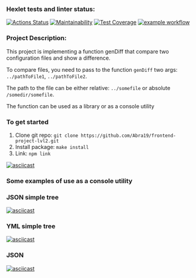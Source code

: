 ### Hexlet tests and linter status:
[![Actions Status](https://github.com/Abra19/frontend-project-lvl2/workflows/hexlet-check/badge.svg)](https://github.com/Abra19/frontend-project-lvl2/actions)
[![Maintainability](https://api.codeclimate.com/v1/badges/92fde65ab3d2fe28719f/maintainability)](https://codeclimate.com/github/Abra19/frontend-project-lvl2/maintainability)
[![Test Coverage](https://api.codeclimate.com/v1/badges/92fde65ab3d2fe28719f/test_coverage)](https://codeclimate.com/github/Abra19/frontend-project-lvl2/test_coverage)
[![example workflow](https://github.com/Abra19/frontend-project-lvl2/actions/workflows/node.js.yml/badge.svg)](https://github.com/Abra19/frontend-project-lvl2/actions)
### Project Description:
This project is implementing a function genDiff that compare two configuration files and show a difference.

To compare files, you need to pass to the function `genDiff` two args:  `../pathToFile1`, `../pathToFile2`. 

The path to the file can be either relative: `../somefile` or absolute `/somedir/somefile`.

The function can be used as a library or as a console utility
### To get started

1. Clone git repo: `git clone https://github.com/Abra19/frontend-project-lvl2.git`
2. Install package: `make install`
3. Link: `npm link`

[![asciicast](https://asciinema.org/a/UftaS3pMvoUpBoyoEFkt37AVu.svg)](https://asciinema.org/a/UftaS3pMvoUpBoyoEFkt37AVu)
### Some examples of use as a console utility

 ### JSON simple tree

[![asciicast](https://asciinema.org/a/IGOK5BtF81gDNywfZQVVLUxaY.svg)](https://asciinema.org/a/IGOK5BtF81gDNywfZQVVLUxaY)

 ### YML simple tree

 [![asciicast](https://asciinema.org/a/ksboO8hFlpp6bZlUkgvxPfbWh.svg)](https://asciinema.org/a/ksboO8hFlpp6bZlUkgvxPfbWh)

 ### JSON 
 [![asciicast](https://asciinema.org/a/OQMCBCiYOh8ie92xD1Q76md4Q.svg)](https://asciinema.org/a/OQMCBCiYOh8ie92xD1Q76md4Q)